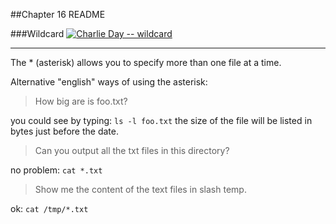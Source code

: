 ##Chapter 16 README

###Wildcard
[![Charlie Day -- wildcard](http://img.youtube.com/vi/MYtjpIwamos/0.jpg)](http://www.youtube.com/watch?v=MYtjpIwamos)
___

The * (asterisk) allows you to specify more than one file at a time.

Alternative "english" ways of using the asterisk:

>How big are is foo.txt?

you could see by typing: `ls -l foo.txt` the size of the file will be listed in bytes just before the date.

>Can you output all the txt files in this directory?

no problem: `cat *.txt`

>Show me the content of the text files in slash temp.

ok: `cat /tmp/*.txt`
